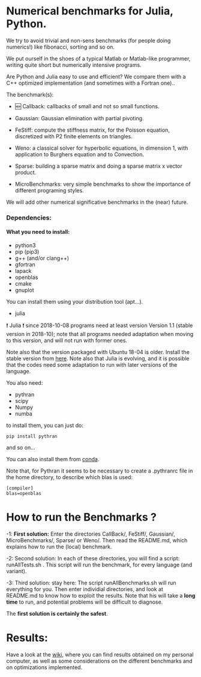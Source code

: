 
# Numerical benchmarks for Julia, Python.

We try to avoid trivial and non-sens benchmarks (for people doing
numerics!) like fibonacci, sorting and so on.

We put ourself in the shoes of a typical Matlab or Matlab-like
programmer, writing quite short but numerically intensive
programs. 

 Are Python
and Julia easy to use and efficient? We compare them with a C++
optimized implementation (and sometimes with a Fortran one)..

The benchmark(s):

*  :new: Callback: callbacks of small and not so small functions.

* Gaussian:  Gaussian elimination with partial pivoting.
  
* FeStiff: compute the stiffness matrix, for the Poisson equation,
  discretized with P2 finite elements on triangles.
  
*  Weno: a classical solver for hyperbolic equations, in
  dimension 1, with application to Burghers equation and to Convection. 

* Sparse: building a sparse matrix and doing a sparse matrix x vector product.
  
* MicroBenchmarks: very simple benchmarks to show the importance
  of different programing styles. 


We will add other numerical significative benchmarks in the (near) future.

### Dependencies:

#### What you need to install:


- python3
- pip (pip3)
- g++ (and/or clang++)
- gfortran
- lapack
- openblas
- cmake
- gnuplot

You can install them using your distribution tool (apt...).

- julia

:exclamation: Julia :exclamation: since 2018-10-08 programs  need at least  version Version 1.1 (stable
version in 2018-10); note that all programs needed adaptation when moving to this version, and will not run with former ones.

Note also that the version packaged with  Ubuntu 18-04  is older. Install the stable version from
[here](https://julialang.org). Note also that Julia is evolving, and it is
possible that the codes need some adaptation to run with later
versions of the language.


You also need:

- pythran
- scipy
- Numpy
- numba

to install them,  you can just do:

```
pip install pythran
```
and so on...

You can also install them from [conda](https://conda.io/docs/).

Note that, for Pythran it seems to be  necessary to create a .pythranrc file in the home directory, to describe which blas is used:
```
[compiler]
blas=openblas
```
# How to run the Benchmarks ?

-1: __First solution:__ Enter the directories CallBack/, FeStiff/,
Gaussian/, MicroBenchmarks/, Sparse/ or Weno/. Then read the README.md, which
explains how to run the (local) benchmark.

-2: Second solution: In each of these directories, you will find a script: runAllTests.sh . This
script will run the benchmark, for every language (and variant).

-3: Third solution: stay here: The script runAllBenchmarks.sh  will run everything for you. Then enter individial directories, and look at README.md to know how to exploit the results. Note that his will take a __long time__ to run, and potential problems will be difficult to diagnose.

The __first solution is certainly the safest__. 


# Results:

Have a look at the [wiki](https://github.com/Thierry-Dumont/BenchmarksPythonJuliaAndCo/wiki), where you can find results obtained on my personal
computer, as well as some considerations on the different benchmarks
and on optimizations implemented.
